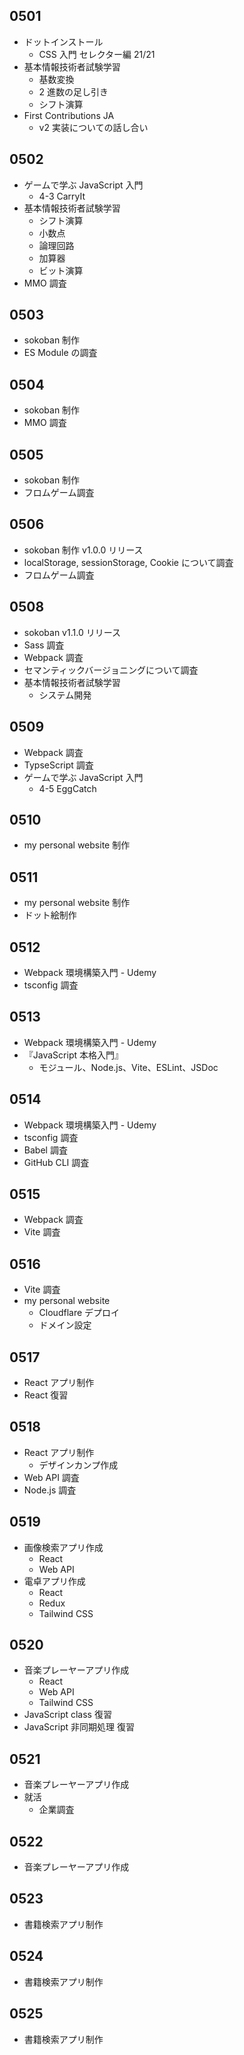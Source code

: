 ## 0501

- ドットインストール
  - CSS 入門 セレクター編 21/21
- 基本情報技術者試験学習
  - 基数変換
  - 2 進数の足し引き
  - シフト演算
- First Contributions JA
  - v2 実装についての話し合い

## 0502

- ゲームで学ぶ JavaScript 入門
  - 4-3 CarryIt
- 基本情報技術者試験学習
  - シフト演算
  - 小数点
  - 論理回路
  - 加算器
  - ビット演算
- MMO 調査

## 0503

- sokoban 制作
- ES Module の調査

## 0504

- sokoban 制作
- MMO 調査

## 0505

- sokoban 制作
- フロムゲーム調査

## 0506

- sokoban 制作 v1.0.0 リリース
- localStorage, sessionStorage, Cookie について調査
- フロムゲーム調査

## 0508

- sokoban v1.1.0 リリース
- Sass 調査
- Webpack 調査
- セマンティックバージョニングについて調査
- 基本情報技術者試験学習
  - システム開発

## 0509

- Webpack 調査
- TypseScript 調査
- ゲームで学ぶ JavaScript 入門
  - 4-5 EggCatch

## 0510

- my personal website 制作

## 0511

- my personal website 制作
- ドット絵制作

## 0512

- Webpack 環境構築入門 - Udemy
- tsconfig 調査

## 0513

- Webpack 環境構築入門 - Udemy
- 『JavaScript 本格入門』
  - モジュール、Node.js、Vite、ESLint、JSDoc

## 0514

- Webpack 環境構築入門 - Udemy
- tsconfig 調査
- Babel 調査
- GitHub CLI 調査

## 0515

- Webpack 調査
- Vite 調査

## 0516

- Vite 調査
- my personal website
  - Cloudflare デプロイ
  - ドメイン設定

## 0517

- React アプリ制作
- React 復習

## 0518

- React アプリ制作
  - デザインカンプ作成
- Web API 調査
- Node.js 調査

## 0519

- 画像検索アプリ作成
  - React
  - Web API
- 電卓アプリ作成
  - React
  - Redux
  - Tailwind CSS

## 0520

- 音楽プレーヤーアプリ作成
  - React
  - Web API
  - Tailwind CSS
- JavaScript class 復習
- JavaScript 非同期処理 復習

## 0521

- 音楽プレーヤーアプリ作成
- 就活
  - 企業調査

## 0522

- 音楽プレーヤーアプリ作成

## 0523

- 書籍検索アプリ制作

## 0524

- 書籍検索アプリ制作

## 0525

- 書籍検索アプリ制作
